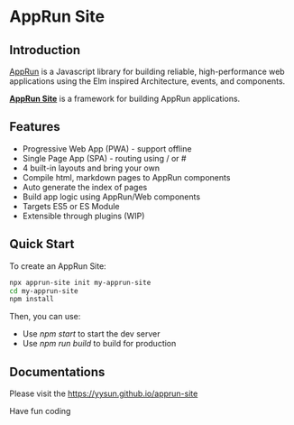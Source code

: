 # AppRun Site

## Introduction


[AppRun](https://apprun.js.org) is a Javascript library for building reliable, high-performance web applications using the Elm inspired Architecture, events, and components.

**[AppRun Site](https://yysun.github.io/apprun-site)** is a framework for building AppRun applications.

## Features

* Progressive Web App (PWA) - support offline
* Single Page App (SPA) - routing using / or #
* 4 built-in layouts and bring your own
* Compile html, markdown pages to AppRun components
* Auto generate the index of pages
* Build app logic using AppRun/Web components
* Targets ES5 or ES Module
* Extensible through plugins (WIP)

## Quick Start

To create an AppRun Site:

```sh
npx apprun-site init my-apprun-site
cd my-apprun-site
npm install
```

Then, you can use:

* Use _npm start_ to start the dev server
* Use _npm run build_ to build for production


## Documentations

Please visit the https://yysun.github.io/apprun-site


Have fun coding